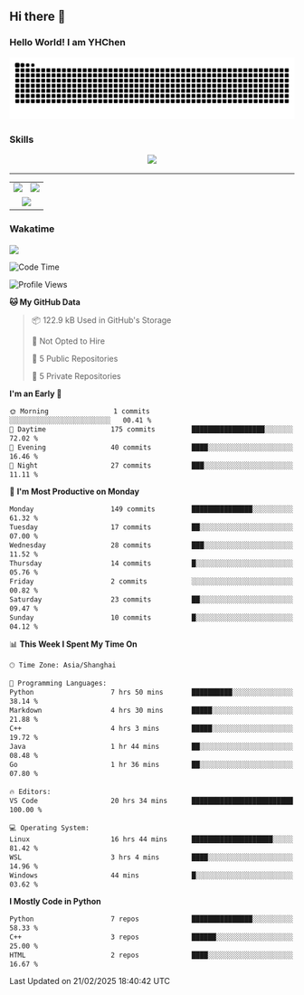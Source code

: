 
## Hi there 👋

<!--
**YHChen0511/YHChen0511** is a ✨ _special_ ✨ repository because its `README.md` (this file) appears on your GitHub profile.

Here are some ideas to get you started:

- 🔭 I’m currently working on ...
- 🌱 I’m currently learning ...
- 👯 I’m looking to collaborate on ...
- 🤔 I’m looking for help with ...
- 💬 Ask me about ...
- 📫 How to reach me: ...
- 😄 Pronouns: ...
- ⚡ Fun fact: ...
-->
### Hello World!  I am YHChen

![](https://raw.githubusercontent.com/YHChen0511/YHChen0511/refs/heads/output/github-contribution-grid-snake.svg)

### Skills

<p align="center">
  <a href="https://skillicons.dev">
    <img src="https://skillicons.dev/icons?i=python,pytorch,cpp,c,git,docker,sqlite,latex,java,go" />
  </a>
</p>

---
<div align="center">
  <table style="width:100%;">
    <tr>
      <!-- 第一个图片 -->
      <td align="center">
        <img height='200' src="https://github-readme-stats.vercel.app/api?username=YHChen0511&show_icons=true" />
      </td>
      <!-- 第二个图片 -->
      <td align="center">
        <img height='200' src="https://github-readme-stats.vercel.app/api/top-langs/?username=YHChen0511&layout=compact" />
      </td>
    </tr>
    <!-- 第三个图片 -->
    <tr>
      <td colspan="2" align="center">
        <img height="220" src="https://github-readme-activity-graph.vercel.app/graph?username=YHChen0511&theme=github-compact&hide_border=true&area=true" />
      </td>
    </tr>
  </table>
</div>

### Wakatime
<img align="center" src="https://github-readme-stats.vercel.app/api/wakatime?username=YHChen0511&theme=transparent&hide_border=true&layout=compact&langs_count=20&range=last_30_days" />

<!--START_SECTION:waka-->
![Code Time](http://img.shields.io/badge/Code%20Time-23%20hrs-blue)

![Profile Views](http://img.shields.io/badge/Profile%20Views-124-blue)

**🐱 My GitHub Data** 

> 📦 122.9 kB Used in GitHub's Storage 
 > 
> 🚫 Not Opted to Hire
 > 
> 📜 5 Public Repositories 
 > 
> 🔑 5 Private Repositories 
 > 
**I'm an Early 🐤** 

```text
🌞 Morning                1 commits           ░░░░░░░░░░░░░░░░░░░░░░░░░   00.41 % 
🌆 Daytime                175 commits         ██████████████████░░░░░░░   72.02 % 
🌃 Evening                40 commits          ████░░░░░░░░░░░░░░░░░░░░░   16.46 % 
🌙 Night                  27 commits          ███░░░░░░░░░░░░░░░░░░░░░░   11.11 % 
```
📅 **I'm Most Productive on Monday** 

```text
Monday                   149 commits         ███████████████░░░░░░░░░░   61.32 % 
Tuesday                  17 commits          ██░░░░░░░░░░░░░░░░░░░░░░░   07.00 % 
Wednesday                28 commits          ███░░░░░░░░░░░░░░░░░░░░░░   11.52 % 
Thursday                 14 commits          █░░░░░░░░░░░░░░░░░░░░░░░░   05.76 % 
Friday                   2 commits           ░░░░░░░░░░░░░░░░░░░░░░░░░   00.82 % 
Saturday                 23 commits          ██░░░░░░░░░░░░░░░░░░░░░░░   09.47 % 
Sunday                   10 commits          █░░░░░░░░░░░░░░░░░░░░░░░░   04.12 % 
```


📊 **This Week I Spent My Time On** 

```text
🕑︎ Time Zone: Asia/Shanghai

💬 Programming Languages: 
Python                   7 hrs 50 mins       ██████████░░░░░░░░░░░░░░░   38.14 % 
Markdown                 4 hrs 30 mins       █████░░░░░░░░░░░░░░░░░░░░   21.88 % 
C++                      4 hrs 3 mins        █████░░░░░░░░░░░░░░░░░░░░   19.72 % 
Java                     1 hr 44 mins        ██░░░░░░░░░░░░░░░░░░░░░░░   08.48 % 
Go                       1 hr 36 mins        ██░░░░░░░░░░░░░░░░░░░░░░░   07.80 % 

🔥 Editors: 
VS Code                  20 hrs 34 mins      █████████████████████████   100.00 % 

💻 Operating System: 
Linux                    16 hrs 44 mins      ████████████████████░░░░░   81.42 % 
WSL                      3 hrs 4 mins        ████░░░░░░░░░░░░░░░░░░░░░   14.96 % 
Windows                  44 mins             █░░░░░░░░░░░░░░░░░░░░░░░░   03.62 % 
```

**I Mostly Code in Python** 

```text
Python                   7 repos             ███████████████░░░░░░░░░░   58.33 % 
C++                      3 repos             ██████░░░░░░░░░░░░░░░░░░░   25.00 % 
HTML                     2 repos             ████░░░░░░░░░░░░░░░░░░░░░   16.67 % 
```




 Last Updated on 21/02/2025 18:40:42 UTC
<!--END_SECTION:waka-->
